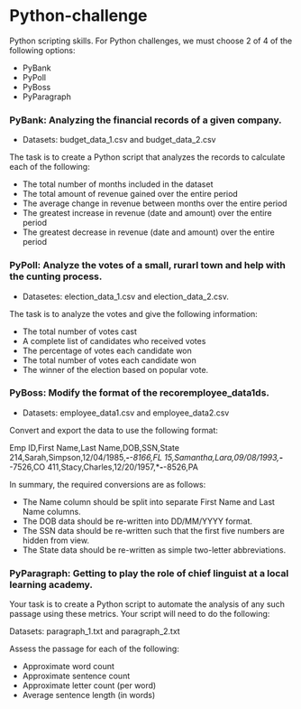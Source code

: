 # Python-challenge

Python scripting skills. For Python challenges, we must choose 2 of 4 of the following options:

* PyBank
* PyPoll
* PyBoss
* PyParagraph

### PyBank: Analyzing the financial records of a given company. 

- Datasets: budget_data_1.csv and budget_data_2.csv

The task is to create a Python script that analyzes the records to calculate each of the following:

* The total number of months included in the dataset
* The total amount of revenue gained over the entire period
* The average change in revenue between months over the entire period
* The greatest increase in revenue (date and amount) over the entire period
* The greatest decrease in revenue (date and amount) over the entire period

### PyPoll: Analyze the votes of a small, rurarl town and help with the cunting process.

- Datasetes: election_data_1.csv and election_data_2.csv.

The task is to analyze the votes and give the following information:

* The total number of votes cast
* A complete list of candidates who received votes
* The percentage of votes each candidate won
* The total number of votes each candidate won
* The winner of the election based on popular vote.

### PyBoss: Modify the format of the recoremployee_data1ds.

- Datasets: employee_data1.csv and employee_data2.csv

Convert and export the data to use the following format:

Emp ID,First Name,Last Name,DOB,SSN,State
214,Sarah,Simpson,12/04/1985,***-**-8166,FL
15,Samantha,Lara,09/08/1993,***-**-7526,CO
411,Stacy,Charles,12/20/1957,***-**-8526,PA

In summary, the required conversions are as follows:

* The Name column should be split into separate First Name and Last Name columns.
* The DOB data should be re-written into DD/MM/YYYY format.
* The SSN data should be re-written such that the first five numbers are hidden from view.
* The State data should be re-written as simple two-letter abbreviations.

### PyParagraph: Getting to play the role of chief linguist at a local learning academy.
Your task is to create a Python script to automate the analysis of any such passage using these metrics. Your script will need to do the following:


Datasets: paragraph_1.txt and paragraph_2.txt

Assess the passage for each of the following:

* Approximate word count
* Approximate sentence count
* Approximate letter count (per word)
* Average sentence length (in words)

